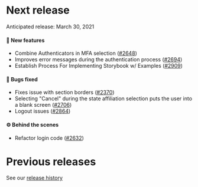 # Next release

Anticipated release: March 30, 2021

#### 🚀 New features

- Combine Authenticators in MFA selection ([#2648])
- Improves error messages during the authentication process ([#2694])
- Establish Process For Implementing Storybook w/ Examples ([#2909])

#### 🐛 Bugs fixed

- Fixes issue with section borders ([#2370])
- Selecting "Cancel" during the state affiliation selection puts the user into a blank screen ([#2706])
- Logout issues ([#2864])

#### ⚙️ Behind the scenes

- Refactor login code ([#2632])

# Previous releases

See our [release history](https://github.com/CMSgov/eAPD/releases)

[#2370]: https://github.com/CMSgov/eAPD/issues/2370
[#2632]: https://github.com/CMSgov/eAPD/issues/2632
[#2648]: https://github.com/CMSgov/eAPD/issues/2648
[#2694]: https://github.com/CMSgov/eAPD/issues/2694
[#2706]: https://github.com/CMSgov/eAPD/issues/2706
[#2864]: https://github.com/CMSgov/eAPD/issues/2864
[#2909]: https://github.com/CMSgov/eAPD/issues/2909
